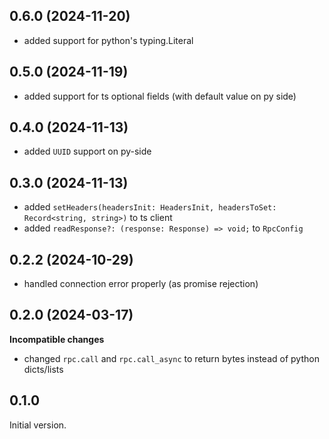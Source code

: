 ## 0.6.0 (2024-11-20)

 - added support for python's typing.Literal

## 0.5.0 (2024-11-19)

 - added support for ts optional fields (with default value on py side)

## 0.4.0 (2024-11-13)

 - added `UUID` support on py-side

## 0.3.0 (2024-11-13)

- added `setHeaders(headersInit: HeadersInit, headersToSet: Record<string, string>)` to ts client
- added `readResponse?: (response: Response) => void;` to `RpcConfig`

## 0.2.2 (2024-10-29)

- handled connection error properly (as promise rejection)


## 0.2.0 (2024-03-17)

**Incompatible changes**

- changed `rpc.call` and `rpc.call_async` to return bytes instead of python
  dicts/lists


## 0.1.0

Initial version.
